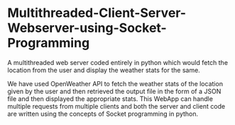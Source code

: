# Multithreaded-Client-Server-Webserver-using-Socket-Programming
A multithreaded web server coded entirely in python which would fetch the location from the user and display the weather stats for the same.

We have used OpenWeather API to fetch the weather stats of the location given by the user and then retrieved the output file in the form of a JSON file and then
displayed the appropriate stats.
This WebApp can handle multiple requests from multiple clients and both the server and client code are written using the concepts of Socket programming in python.
